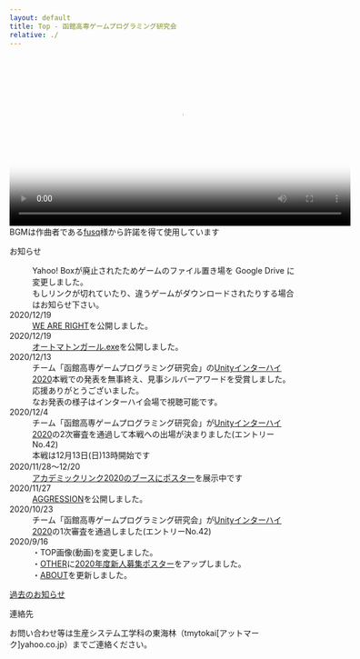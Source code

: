 ```yaml
---
layout: default
title: Top - 函館高専ゲームプログラミング研究会
relative: ./
---
```


<div class="top_image">
<video playsinline controls loop width="600" poster="./img/top20200916.png">
<source src="./img/top20200916.mp4" type="video/mp4">
</video>
<br>
BGMは作曲者である<a href="https://soundcloud.com/fusq/perfume">fusq</a>様から許諾を得て使用しています
</div>

<div class="content">
<div class="main">

<p class="title">
お知らせ
</p>

<dl>

<dd>
Yahoo! Boxが廃止されたためゲームのファイル置き場を Google Drive に変更しました。
<br>
もしリンクが切れていたり、違うゲームがダウンロードされたりする場合はお知らせ下さい。
</dd>

<dt>2020/12/19</dt>
<dd>
<a href="./game/WAR/">WE ARE RIGHT</a>を公開しました。
</dd>


<dt>2020/12/19</dt>
<dd>
<a href="./game/agirl/">オートマトンガール.exe</a>を公開しました。
</dd>


<dt>2020/12/13</dt>
<dd>
チーム「函館高専ゲームプログラミング研究会」の<a href="https://inter-high.unity3d.jp/">Unityインターハイ2020</a>本戦での発表を無事終え、見事シルバーアワードを受賞しました。
<br>
応援ありがとうございました。
<br>
なお発表の様子はインターハイ会場で視聴可能です。
</dd>



<dt>2020/12/4</dt>
<dd>
チーム「函館高専ゲームプログラミング研究会」が<a href="https://inter-high.unity3d.jp/">Unityインターハイ2020</a>の2次審査を通過して本戦への出場が決まりました(エントリーNo.42)
<br>
本戦は12月13日(日)13時開始です
</dd>


<dt>2020/11/28〜12/20</dt>
<dd>
<a href="https://www.cc-hakodate.jp/academiclink-web/">アカデミックリンク2020のブースに<a href="./other/poster/2020-alink.png">ポスター</a>を展示中です</a>
</dd>

<dt>2020/11/27</dt>
<dd>
<a href="./game/aggression/">AGGRESSION</a>を公開しました。
</dd>

<dt>2020/10/23</dt>
<dd>
チーム「函館高専ゲームプログラミング研究会」が<a href="https://inter-high.unity3d.jp/">Unityインターハイ2020</a>の1次審査を通過しました(エントリーNo.42)
</dd>

<dt>2020/9/16</dt>
<dd>
・TOP画像(動画)を変更しました。
<br>
・<a href="./other">OTHER</a>に<a href="./other/poster/2020.png">2020年度新人募集ポスター</a>をアップしました。
<br>
・<a href="./about">ABOUT</a>を更新しました。
</dd>


</dl>

<p>
<a href="./old.html">過去のお知らせ</a>
</p>

<p class="title">
連絡先
</p>

<p>
お問い合わせ等は生産システム工学科の東海林（tmytokai[アットマーク]yahoo.co.jp）までご連絡ください。
</p>

</div>
</div>
